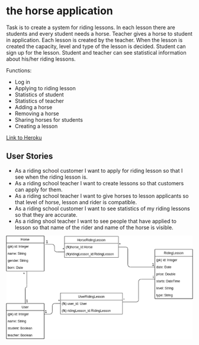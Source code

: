 # the horse application

Task is to create a system for riding lessons. In each lesson there are students and every student needs a horse. Teacher gives a horse to student in application. Each lesson is created by the teacher. When the lesson is created the capacity, level and type of the lesson is decided. Student can sign up for the lesson. Student and teacher can see statistical information about his/her riding lessons.

Functions:
* Log in
* Applying to riding lesson
* Statistics of student
* Statistics of teacher
* Adding a horse
* Removing a horse
* Sharing horses for students
* Creating a lesson

[Link to Heroku](https://horse-app.herokuapp.com/)

## User Stories

* As a riding school customer I want to apply for riding lesson so that I see when the riding lesson is.
* As a riding school teacher I want to create lessons so that customers can apply for them.
* As a riding school teacher I want to give horses to lesson applicants so that level of horse, lesson and rider is compatible.
* As a riding school customer I want to see statistics of my riding lessons so that they are accurate.
* As a riding shool teacher I want to see people that have applied to lesson so that name of the rider and name of the horse is visible.

![databasediagram](https://raw.githubusercontent.com/millakortelainen/horseApp/master/pics/horseApp.png "Database Diagram")
